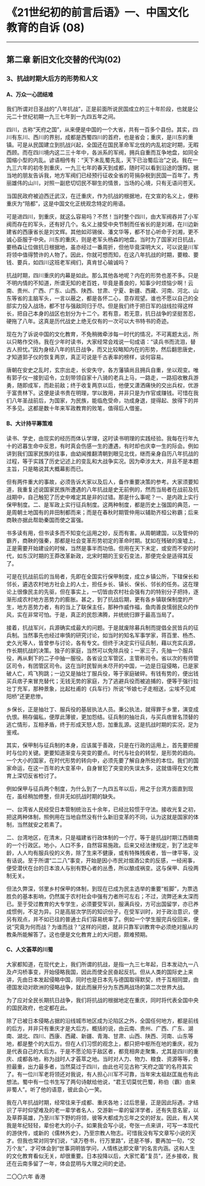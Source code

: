# 《21世纪初的前言后语》一、中国文化教育的自诉 (08)

------

## 第二章 新旧文化交替的代沟(02)

### 3、抗战时期大后方的形势和人文

#### A、万众一心团结难

我们所谓对日圣战的“八年抗战”，正是前面所说民国成立的三十年阶段，也就是公元二十世纪初期一九三七年到一九四五年之间。

四川，古称“天府之国”，从来便是中国的一个大省，共有一百多个县份。其实，四川有东川、西川的界别，成都是西蜀四川的首府，也是省会；重庆，是川东的重镇。可是从民国建立到抗战兴起，全国还在国民革命军北伐的内乱初定时期，无暇西顾。而在四川境内这二三十年中，各派系的军阀，拥兵自重而互争地盘，如同全国缩小型的内乱。谚语相传有：“天下未乱蜀先乱，天下已治蜀后治”之说。我在一九三六年的初冬到重庆，一九三七年的春天到成都，随时可以看到沿途的饿殍。据当地的朋友告诉我，地方军阀们已经预行征收全省的苛捐杂税到民国一百年了。秀丽雄伟的山川，对照一副悲切切民不聊生的情景，当场的心境，只有无语问苍天。

当国民政府被迫西迁武汉，在迁重庆，作为抗战的根据地，在文宣的名义上，便称重庆为“陪都”，这是中国文化正统观念特定的用语。

可是进四川，到重庆，就这么容易吗？不然！当时整个四川，由大军阀吞并了小军阀而存在的军头，还有好几个。名义上接受中央节制而任省长的是刘湘，在川边新建省的西康省长是刘文辉。其他如邓锡侯、潘文华等，都不甘心听命于刘湘，更不诚心臣服于中央。川东的重庆，则是老军头杨森的地盘。当时为了国家对日抗战，要杨森让位做抗日根据地，虽亦经过一番周折，但他毕竟深明大义，可以说是川军将领中值得赞许的人物了。因此，你就可想而知，在这八年抗战的时期，要粮、要钱、要兵，如四川这班老军阀们，真肯甘心输诚吗？

抗战时期，四川重庆的内幕是如此。那么其他各地呢？内在的形势也差不多。只是不明内情的不知道，所谓无知的老百姓，毕竟是善良的，知事少时烦恼少啊！云南、贵州、广西、广东、山西、陕西、甘肃、宁夏、新疆、西藏、河南、河北、山东等省的主脑军头，一言以蔽之，都是各怀二心，意存观望。谁也不愿以自己的全部实力投入战场，都不甘与强敌同归于尽。但是我们终于把日军的战线拉得这样长，把自己本身的战区也划分为十二个。若有意，若无意，抗日战争的坚挺苦忍，硬拖了八年。这真是历代战史上绝无仅有的一次可以大书特书的奇迹。

现在为了诉说中国的文化教育，不免稍微牵涉每一时代的情况，不可离题太远，所以只略作交待。我在少年时读书，大家经常会戏说一句成语：“读兵书而流泪，替古人担忧。”因为身经八年的抗日战争，而又比较略知内在的形势，然后翻思唐史，才知道郭子仪的恢复两京，真正可说是千古表率的榜样，谈何容易。

唐朝在安史之乱时，玄宗出走，长安失守，各方藩镇尚且拥兵自重，坐以观变。唯有郭子仪一接到诏令，立刻带领自家十八骑的老兵上马，一路走，一路招收散兵游勇，随即成军，而赴前敌；终于收复两京以后，他便又潇洒痛快的交出兵权，优游于富贵林下。这便是读书贵在明理，学以致用，并非只是为作官或赚钱。可惜在我们八年圣战前后，为国家，为民族，能临危受命，功成身退，提得起、放得下的并不多见。这都是数十年来军政教育的败笔，值得后人借鉴。

#### B、大计持平筹策难

读书、学史，由现实的经历而体认学理，这时读书明理的实践经验。我每在行年九十的迟暮生命中反思，有时真会伤感一生的遭遇，有时却也庆幸一生的际会。例如讲到我们国家民族的往事，由幼闻推翻清朝到眼见北伐，继而亲身自历八年抗战的过程，等于实践了历史记述上的变乱和大战争实况。因为牵涉太大，并且不是本题主旨，只是略说其大概幕影而已。

但有两件重大的事故，必须告诉大家以及后人，备作重要决策的参考。大家须要知道，我重复述说国家民族所遭遇的八年抗战是史无前例的，然而当局者在战前及抗战期中，自己触犯了历史中难定其是非的过错。那是什么事呢？一、是内政上实行保甲制度。二、是军政上实行征兵制度。这两种制度，都是历史上强国的典范，一是周朝土地国有的井田制都而来；而是在春秋时期管仲用以辅助齐桓公称霸；后来商鞅亦据此帮助秦国而使之富强。

书多读有用，但书读多而不知变化运用之妙，反而有害。从周朝建国，以及管仲的霸齐，商鞅的强秦，那都是社会变革形势初定的革命时期。犹如在残破的废墟上，正是需要开始建设的时候，当然是事半而功倍。但用在天下未定，或安而不安的时代，如东汉时期的王莽改革新政，北宋时期的王安石变法，那便完全是适得其反了。

可是在抗战前后的当局者，先即在全国实行保甲制度，成立乡镇公所，下辖保长和邻长，遴选农村地方社会上的人士，担任乡长、镇长、保长、邻长的任务。这在理论上很像民主的先驱，但在事实上，一切皆由农村社会强有力的特别分子把持，逐渐形成农村地方恶势力的膨胀。甚之，到了抗战后期，更有各乡镇联保制度的产生，地方恶势力者，有的当上了联保主任，那种作威作福，鱼肉善良懦弱民众的作风，实在非常可怕。于是，真正的民怨沸腾，并统统归罪于最高当局了。

接着，抗战军兴，兵源确实成最大的问题。于是就废除募兵制而提倡全民皆兵的征兵制。当然事先也经过审慎的研究讨论，如当时的知名军事学家，蒋百里、杨杰、史久光等人，皆曾参与讨论，各有专文。但终于决定实行征兵制，藉以充实兵源，作长期抗战的决策。独子的家庭，当然可以免除兵役；一家三子，先抽一个服兵役，再从剩下的二子中抽一服役。各省设立军管区，主管称司令。省以次的有师管区司令，有团管区司令。这在当时民智尚未尽开的中国，一边是日寇侵略，已是家破人亡，鸡飞狗跳；一边又是抽壮丁服兵役，等于家庭破碎。有钱有势的，便出钱买兵痞子来冒充替代；无钱无势的家庭，为了逃避兵役而被追捕的，便等于强行拉壮丁充军，那种景象，比起杜甫的《兵车行》所说“爷娘七子走相送，尘埃不见咸阳桥”还更悲惨。

乡保长，正是抽壮丁、服兵役的基层执法人员。秉公执法，就得罪于乡里，演变成仇恨。稍存偏私，便厚此薄彼，更加怨结。征兵制的抽壮兵，与买兵痞冒名顶替的逃亡情形，互相矛盾，终于形成天怒人怨，加重乱源。这是抗战时期的实况，足为鉴戒。

其实，保甲制与征兵制的本身，应该属于善政，只是在行政的运用上，首先要把握时与位的关键。更要知道渐变与突变的要点。时代与社会的转型，是形势的趋向。一个大小的国家，在时代形势的转向中，必须先要了解自身所处的本位。我们的国家命运，在这一百年的大变革中，自身冒犯了突变的失误太多，这就值得在文化教育上深切反省检讨了。

例如保甲与征兵两个制度，为什么到了一九四五年以后，用之于台湾方面直到现在，虽经稍加修整，但并无如抗战时期的缺失。

一、台湾省人民经受日本管制统治五十余年，已经比较惯于守法。接收光复之初，把这两种体制，照例用在当地自然没有什么新旧变革的不同，认为这就是国家的体制，当然就安之若素了。

二、台湾地区，在清末，只是福建省行政体制的一个厅。等于是抗战时期江西赣南的一个行政区。地小，人口不多，自然容易施政。后来又经法律规定，到了法定年龄，人人均有服兵役的义务，除了生来不健康，或有特殊残疾者，皆一律平等，没有话说。至于所谓“二二八”事变，开始是因小市民对烟酒公卖的反感，一经闹事，便受潜伏在台的日本浪人与别有野心者的丛恿，所以酿成祸变。这与保甲、兵役两制无关。

但法久弊深，邻里乡村保甲的体制，到现在已成为民主选举的重要“桩脚”，为票选胜负的基本影响，仍然属于农村社会中强有力者所可左右；不过，流弊还未太深而已。至于受过教育的大专学生，必须要受军训，服满兵役，方可出国留学，亦已养成惯例，不足为异。只是高层次学历的知识份子，在受军训时，对于政治意识，便另有观点，并不如已往的普通士兵们容易统率了。例如一个学生服完兵役回来，便说“究竟为何而战？为谁而战？”这样的问题，就非只靠军训教育中必须绝对服从的教条所能解答了。这也便是文化教育上的大问题，颇难预期。

#### C、人文荟萃的川蜀

大家都知道，在现代史上，我们所谓的抗战，是指一九三七年起，日本发动九一八及卢沟桥事变，开始侵略我国，因此而使全民奋起反抗。但从人类的国际史上来讲，先由日本发起侵略中国，同时也是日本先与德国取得默契，终于互相同盟，由德国发动对欧洲的侵略战争，就此而展开分为东西两战场的第二次世界大战。

为了应对全民长期抗日战争，我们将抗战的根据地定在重庆，同时将代表全国中央的国民政府，也定都在此。

除了已被日本侵略占据的沿线城市地区成为沦陷区之外，全国任何地方，都是前线的后方，并非只有重庆才是大后方。概括的说，由云南、贵州、广西、广东、湖南、湖北、四川、西康、西藏、新疆、青海、甘肃、山西、陕西、河南、山东等地，都是整个的大后方。但在人们习惯的观念上，都只把中枢所在地的重庆，视为是代表自己的大后方。于是不愿沦陷于敌区者，都竞相奔走聚集，尤其是四川的重庆、成都各地，称为战时人才荟萃之地。当时对人力、物力、粮食、资源等等，负担最重，出力最多者，当然莫过于四川，由此也可见古称“天府之国”的名符其实了。有一位川军老将领还对我说，有人担心川军不可靠，当年宋太祖赵匡胤也有此想法。蜀中有一位书生写了两句诗献给他说，“君王切莫忧巴蜀，称伯（霸）由来非蜀人”。听了他的语意，彼此会心一笑。

我在八年抗战时期，经常往来于成都、重庆各地；过后思量，正是因此际遇，才结识了平时仰望难及的老一辈学者名人，交游新一辈的留洋学者，还有失意名宦，以及草莽英雄，乃至川军下野的将领，彼等大都成为忘年之交的好友。因此，有人笑我是年纪轻轻，辈份老大的小子。如果我会写小说，夸张一点来讲，可写一本现代的游侠传，或新的《儒林外史》，乃至宗教人物志。可惜我没有写文章写小说的天才。但我也常对同学们说，“读万卷书，行万里路”，还是不够，要再加一句，“交万个友”，才可体会到“世事洞明皆学问，人情练达即文章”的名言内涵。这和人生的文化教育看似无关，却很重要。日本投降以后，大家忙着“复员”，还乡接收，我还在云南多留了一年，体会昆明与大理之间的史迹。

二〇〇六年 香港

